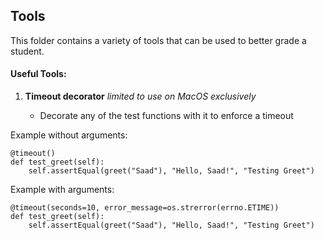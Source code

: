 ## Tools

This folder contains a variety of tools that can be used to better grade a student. 

#### Useful Tools:

1. <b>Timeout decorator</b> <i> limited to use on MacOS exclusively </i>

	- Decorate any of the test functions with it to enforce a timeout

Example without arguments: 

	@timeout()
    def test_greet(self):
        self.assertEqual(greet("Saad"), "Hello, Saad!", "Testing Greet")
	

Example with arguments:
	
	@timeout(seconds=10, error_message=os.strerror(errno.ETIME))
    def test_greet(self):
        self.assertEqual(greet("Saad"), "Hello, Saad!", "Testing Greet")
